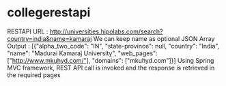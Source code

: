 # collegerestapi
RESTAPI URL : http://universities.hipolabs.com/search?country=india&name=kamaraj
We can keep name as optional
JSON Array Output :
[{"alpha_two_code": "IN", "state-province": null, "country": "India", "name": "Madurai Kamaraj University", "web_pages": ["http://www.mkuhyd.com/"], "domains": ["mkuhyd.com"]}]
Using Spring MVC framework, REST API call is invoked  and the response is retrieved in the required pages
